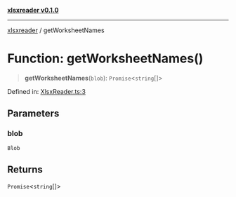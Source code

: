 [**xlsxreader v0.1.0**](../README.md)

***

[xlsxreader](../globals.md) / getWorksheetNames

# Function: getWorksheetNames()

> **getWorksheetNames**(`blob`): `Promise`\<`string`[]\>

Defined in: [XlsxReader.ts:3](https://github.com/digital-codes/xlsxReader/blob/9897b157302ed5d353d604a2fc93badca52eab2e/src/XlsxReader.ts#L3)

## Parameters

### blob

`Blob`

## Returns

`Promise`\<`string`[]\>
